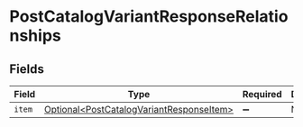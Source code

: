 # PostCatalogVariantResponseRelationships


## Fields

| Field                                                                                                  | Type                                                                                                   | Required                                                                                               | Description                                                                                            |
| ------------------------------------------------------------------------------------------------------ | ------------------------------------------------------------------------------------------------------ | ------------------------------------------------------------------------------------------------------ | ------------------------------------------------------------------------------------------------------ |
| `item`                                                                                                 | [Optional\<PostCatalogVariantResponseItem>](../../models/components/PostCatalogVariantResponseItem.md) | :heavy_minus_sign:                                                                                     | N/A                                                                                                    |